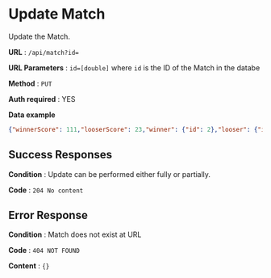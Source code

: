 # Update Match

Update the Match.

**URL** : `/api/match?id=`

**URL Parameters** : `id=[double]` where `id` is the ID of the Match in the
databe

**Method** : `PUT`

**Auth required** : YES

**Data example** 

```json
{"winnerScore": 111,"looserScore": 23,"winner": {"id": 2},"looser": {"id": 1}}
```

## Success Responses

**Condition** : Update can be performed either fully or partially.

**Code** : `204 No content`

## Error Response

**Condition** : Match does not exist at URL

**Code** : `404 NOT FOUND`

**Content** : `{}`



